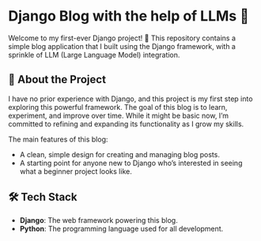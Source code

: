 # Django Blog with the help of LLMs 🚀

Welcome to my first-ever Django project! 🎉 This repository contains a simple blog application that I built using the Django framework, with a sprinkle of LLM (Large Language Model) integration.

## 🚀 About the Project

I have no prior experience with Django, and this project is my first step into exploring this powerful framework. The goal of this blog is to learn, experiment, and improve over time. While it might be basic now, I’m committed to refining and expanding its functionality as I grow my skills.

The main features of this blog:
- A clean, simple design for creating and managing blog posts.
- A starting point for anyone new to Django who’s interested in seeing what a beginner project looks like.

## 🛠️ Tech Stack

- **Django**: The web framework powering this blog.
- **Python**: The programming language used for all development.
